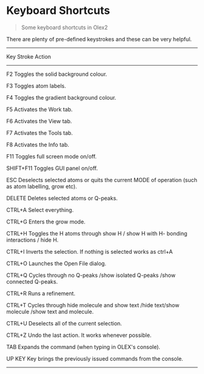 # Keyboard Shortcuts
> Some keyboard shortcuts in Olex2

There are plenty of pre-defined keystrokes and these can be very helpful. 

------------------------------------------------------------------------
Key Stroke  Action
----------  ------------------------------------------------------------
F2          Toggles the solid background colour.

F3          Toggles atom labels.

F4          Toggles the gradient background colour.

F5          Activates the Work tab.

F6          Activates the View tab.

F7          Activates the Tools tab.

F8          Activates the Info tab.

F11         Toggles full screen mode on/off.

SHIFT+F11   Toggles GUI panel on/off. 

ESC         Deselects selected atoms or quits the current MODE of operation (such as atom labelling, grow etc).

DELETE      Deletes selected atoms or Q-peaks.

CTRL+A      Select everything.

CTRL+G      Enters the grow mode.

CTRL+H      Toggles the H atoms through show H / show H with H- bonding interactions / hide H.

CTRL+I      Inverts the selection. If nothing is selected works as ctrl+A

CTRL+O      Launches the Open File dialog.

CTRL+Q      Cycles through no Q-peaks /show isolated Q-peaks /show connected Q-peaks.

CTRL+R      Runs a refinement.

CTRL+T      Cycles through hide molecule and show text /hide text/show molecule /show text and molecule.

CTRL+U      Deselects all of the current selection.

CTRL+Z      Undo the last action. It works whenever possible.

TAB         Expands the command (when typing in OLEX's console).

UP KEY      Key brings the previously issued commands from the console.

------------------------------------------------------------------------
